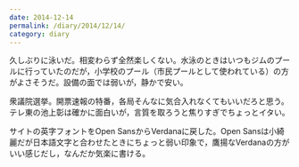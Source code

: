 ```yaml
---
date: 2014-12-14
permalink: /diary/2014/12/14/
category: diary
---
```


久しぶりに泳いだ。相変わらず全然楽しくない。水泳のときはいつもジムのプールに行っていたのだが，小学校のプール（市民プールとして使われている）の方がよさそうだ。設備の面では弱いが，静かで安い。

衆議院選挙。開票速報の特番，各局そんなに気合入れなくてもいいだろと思う。テレ東の池上彰は確かに面白いが，言質を取ろうと焦りすぎでちょっとイタい。

サイトの英字フォントをOpen SansからVerdanaに戻した。Open Sansは小綺麗だが日本語文字と合わせたときにちょっと弱い印象で，鷹揚なVerdanaの方がいい感じだし，なんだか気楽に書ける。
